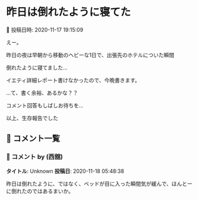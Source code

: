 # 昨日は倒れたように寝てた

📅 投稿日時: 2020-11-17 19:15:09

えー。


昨日の夜は早朝から移動のヘビーな1日で、出張先のホテルについた瞬間


倒れたように寝てました…


イエティ詳細レポート書けなかったので、今晩書きます。


…て、書く余裕、あるかな？？





コメント回答もしばしお待ちを…





以上、生存報告でした

## 💬 コメント一覧

### 💬 コメント by (西舘)
**タイトル**: Unknown
**投稿日**: 2020-11-18 05:48:38

昨日は倒れたように、ではなく、ベッドが目に入った瞬間気が緩んで、ほんとーに倒れたのではあるまいか。

